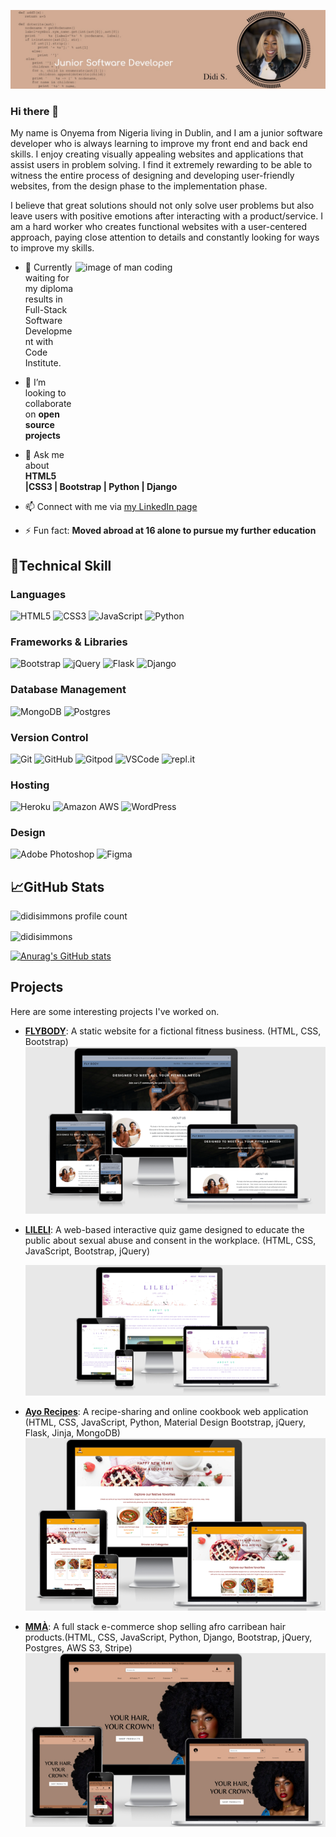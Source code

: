 ![Didi's banner](https://github.com/Didisimmons/Didisimmons/blob/main/developer%20header.png)

### Hi there 👋

My name is Onyema from Nigeria living in Dublin, and I am a junior software developer who is always learning to improve my front end and back end skills. I enjoy creating visually appealing websites and applications that assist users in problem solving. I find it extremely rewarding to be able to witness the entire process of designing and developing user-friendly websites, from the design phase to the implementation phase.

I believe that great solutions should not only solve user problems but also leave users with positive emotions after interacting with a product/service.
I am a hard worker who creates functional websites with a user-centered approach, paying close attention to details and constantly looking for ways to improve my skills.

<img align="right" src="https://www.alphaprogrammer.in/wp-content/uploads/2021/04/8306-programming-animation.gif" width="400"  height="350" alt="image of man coding" />

- 🔭 Currently waiting for my diploma results in Full-Stack Software Development with Code Institute.

- 👯 I’m looking to collaborate on **open source projects**

- 💬 Ask me about **HTML5 |CSS3 | Bootstrap |  Python | Django**

- 📫 Connect with me via [my LinkedIn page](https://www.linkedin.com/in/onyema-onyejekwe-492128102/)

- ⚡ Fun fact: **Moved abroad at 16 alone to pursue my further education**


## 💼**Technical Skill**
### **Languages**
![HTML5](https://img.shields.io/badge/HTML5%20-%23E34F26.svg?&style=for-the-badge&logo=HTML5&logoColor=FFFFFF)
![CSS3](https://img.shields.io/badge/CSS3%20-%231572B6.svg?&style=for-the-badge&logo=CSS3&logoColor=FFFFFF)
![JavaScript](https://img.shields.io/badge/JavaScript%20-%23323330.svg?&style=for-the-badge&logo=JavaScript&logoColor=23F7DF1E)
![Python](https://img.shields.io/badge/Python%20-%23004D7A.svg?&style=for-the-badge&logo=python&logoColor=ffdd54)

### **Frameworks & Libraries**
![Bootstrap](https://img.shields.io/badge/bootstrap-%23563D7C.svg?style=for-the-badge&logo=bootstrap&logoColor=white) ![jQuery](https://img.shields.io/badge/jquery-%230769AD.svg?style=for-the-badge&logo=jquery&logoColor=white) ![Flask](https://img.shields.io/badge/flask-%23000.svg?style=for-the-badge&logo=flask&logoColor=white) ![Django](https://img.shields.io/badge/django-%23092E20.svg?style=for-the-badge&logo=django&logoColor=white)   

### **Database Management**   
![MongoDB](https://img.shields.io/badge/MongoDB%20-%233F2E1E.svg?&style=for-the-badge&logo=MongoDB&logoColor=47A248) ![Postgres](https://img.shields.io/badge/postgres-%23316192.svg?style=for-the-badge&logo=postgresql&logoColor=white)    

### **Version Control**
![Git](https://img.shields.io/badge/Git%20-%23302F2F.svg?&style=for-the-badge&logo=Git&logoColor=F05032)
![GitHub](https://img.shields.io/badge/GitHub%20-%23181717.svg?&style=for-the-badge&logo=GitHub&logoColor=FFFFFF)
![Gitpod](https://img.shields.io/badge/Gitpod%20-%231D1D1D.svg?&style=for-the-badge&logo=Gitpod&logoColor=FFFFFFF)
![VSCode](https://img.shields.io/badge/VSCode%20-%232B2B30.svg?&style=for-the-badge&logo=Visual%20Studio%20Code&logoColor=007ACC)
![repl.it](https://img.shields.io/badge/repl.it%20-%23101B30.svg?&style=for-the-badge&logo=repl.it&logoColor=93969C)

### **Hosting**
![Heroku](https://img.shields.io/badge/Heroku%20-%23430098.svg?&style=for-the-badge&logo=Heroku&logoColor=FFFFFF)
![Amazon AWS](https://img.shields.io/badge/Amazon%20AWS%20-%23232F3E.svg?&style=for-the-badge&logo=Amazon%20AWS&logoColor=FF9900)
![WordPress](https://img.shields.io/badge/WordPress-%23117AC9.svg?style=for-the-badge&logo=WordPress&logoColor=white)

### **Design**  
![Adobe Photoshop](https://img.shields.io/badge/Adobe%20Photoshop%20-%23001C25.svg?&style=for-the-badge&logo=Adobe%20Photoshop&logoColor=00C3F8)
![Figma](https://img.shields.io/badge/Figma%20-%23251200.svg?&style=for-the-badge&logo=Balsamiq&logoColor=F87900)

## 📈**GitHub Stats** 
<p align="left"> <img src="https://komarev.com/ghpvc/?username=didisimmons&label=Profile%20views&color=0e75b6&style=flat" alt="didisimmons profile count" /> </p>

<p><img align="center" src="https://github-readme-stats.vercel.app/api/top-langs?username=didisimmons&show_icons=true&locale=en&layout=compact" alt="didisimmons" /></p>

[![Anurag's GitHub stats](https://github-readme-stats.vercel.app/api?username=didisimmons)](https://github.com/anuraghazra/github-readme-stats)

## **Projects**
Here are some interesting projects I've worked on.

- [**FLYBODY**](https://didisimmons.github.io/Flybody-gym/): A static website for a fictional fitness business. (HTML, CSS, Bootstrap)   
  ![flybody](https://github.com/Didisimmons/Didisimmons/blob/main/flybody.png)  

- [**LILELI**](https://didisimmons.github.io/LILELI-QUIZ-GAME/): A web-based interactive quiz game designed to educate the public about sexual abuse and consent in the workplace. (HTML, CSS, JavaScript, Bootstrap, jQuery)

  ![lileli](https://github.com/Didisimmons/Didisimmons/blob/main/lileli.png)   

- [**Ayo Recipes**](http://ayo-recipes.herokuapp.com/): A recipe-sharing and online cookbook web application (HTML, CSS, JavaScript, Python, Material Design Bootstrap, jQuery, Flask, Jinja, MongoDB)  
![ayorecipes](https://github.com/Didisimmons/Didisimmons/blob/main/ayorecipes.png)  

- [**MMÀ**](https://mma-beauty.herokuapp.com/): A full stack e-commerce shop selling afro carribean hair products.(HTML, CSS, JavaScript, Python, Django, Bootstrap, jQuery, Postgres, AWS S3, Stripe)   
![mmabeauty](https://github.com/Didisimmons/Didisimmons/blob/main/mma-overview.png)  

